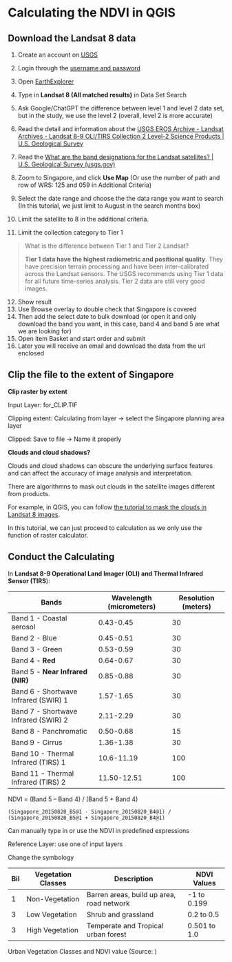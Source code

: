 # Calculating the NDVI in QGIS

## Download the Landsat 8 data

1. Create an account on [USGS](https://ers.cr.usgs.gov/register)
2. Login through the [username and password](https://ers.cr.usgs.gov/login)
3. Open [EarthExplorer](https://earthexplorer.usgs.gov/)
4. Type in **Landsat 8 (All matched results)** in Data Set Search
5. Ask Google/ChatGPT the difference between level 1 and level 2 data set, but in the study, we use the level 2 (overall, level 2 is more accurate)
6. Read the detail and information about the [USGS EROS Archive - Landsat Archives - Landsat 8-9 OLI/TIRS Collection 2 Level-2 Science Products | U.S. Geological Survey](https://www.usgs.gov/centers/eros/science/usgs-eros-archive-landsat-archives-landsat-8-9-olitirs-collection-2-level-2)
7. Read the [What are the band designations for the Landsat satellites? | U.S. Geological Survey (usgs.gov)](https://www.usgs.gov/faqs/what-are-band-designations-landsat-satellites)
8. Zoom to Singapore, and click **Use Map** (Or use the number of path and row of WRS: 125 and 059 in Additional Criteria)
9. Select the date range and choose the the data range you want to search (In this tutorial, we just limit to August in the search months box)
10. Limit the satellite to 8 in the additional criteria.

11. Limit the collection category to Tier 1

> What is the difference between Tier 1 and Tier 2 Landsat?
>
> **Tier 1 data have the highest radiometric and positional quality**. They have precision terrain processing and have been inter-calibrated across the Landsat sensors. The USGS recommends using Tier 1 data for all future time-series analysis. Tier 2 data are still very good images.

12. Show result
13. Use Browse overlay to double check that Singapore is covered
14. Then add the select date to bulk download (or open it and only download the band you want, in this case, band 4 and band 5 are what we are looking for)
15. Open item Basket and start order and submit
16. Later you will receive an email and download the data from the url enclosed

## Clip the file to the extent of Singapore

**Clip raster by extent**

Input Layer: for_CLIP.TIF

Clipping extent: Calculating from layer -> select the Singapore planning area layer

Clipped: Save to file -> Name it properly

**Clouds and cloud shadows?**

Clouds and cloud shadows can obscure the underlying surface features and can affect the accuracy of image analysis and interpretation.

There are algorithmns to mask out clouds in the satellite images different from products.

For example, in QGIS, you can follow [the tutorial to mask the clouds in Landsat 8 images](https://giscrack.com/application-of-masks-for-clouds-in-landsat-8-images-with-qgis/).

In this tutorial, we can just proceed to calculation as we only use the function of raster calculator.

## Conduct the Calculating

In **Landsat 8-9 Operational Land Imager (OLI) and Thermal Infrared Sensor (TIRS**):

| Bands                                | Wavelength (micrometers) | Resolution (meters) |
| ------------------------------------ | ------------------------ | ------------------- |
| Band 1 - Coastal aerosol             | 0.43-0.45                | 30                  |
| Band 2 - Blue                        | 0.45-0.51                | 30                  |
| Band 3 - Green                       | 0.53-0.59                | 30                  |
| Band 4 - **Red**                     | 0.64-0.67                | 30                  |
| Band 5 - **Near Infrared (NIR)**     | 0.85-0.88                | 30                  |
| Band 6 - Shortwave Infrared (SWIR) 1 | 1.57-1.65                | 30                  |
| Band 7 - Shortwave Infrared (SWIR) 2 | 2.11-2.29                | 30                  |
| Band 8 - Panchromatic                | 0.50-0.68                | 15                  |
| Band 9 - Cirrus                      | 1.36-1.38                | 30                  |
| Band 10 - Thermal Infrared (TIRS) 1  | 10.6-11.19               | 100                 |
| Band 11 - Thermal Infrared (TIRS) 2  | 11.50-12.51              | 100                 |

NDVI = (Band 5 – Band 4) / (Band 5 + Band 4)

```
(Singapore_20150820_B5@1 - Singapore_20150820_B4@1) / (Singapore_20150820_B5@1 + Singapore_20150820_B4@1)
```

Can manually type in or use the NDVI in predefined expressions

Reference Layer: use one of input layers

Change the symbology

| Bil  | Vegetation Classes | Description                               | NDVI Values  |
| ---- | ------------------ | ----------------------------------------- | ------------ |
| 1    | Non-Vegetation     | Barren areas, build up area, road network | -1 to 0.199  |
| 3    | Low Vegetation     | Shrub and grassland                       | 0.2 to 0.5   |
| 3    | High Vegetation    | Temperate and Tropical urban forest       | 0.501 to 1.0 |

Urban Vegetation Classes and NDVI value (Source: )